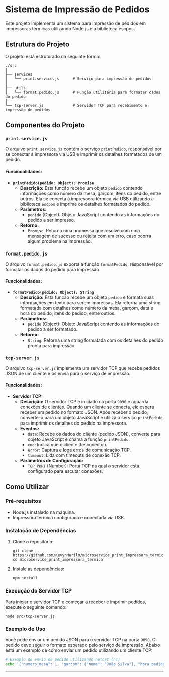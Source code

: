 # Sistema de Impressão de Pedidos

Este projeto implementa um sistema para impressão de pedidos em impressoras térmicas utilizando Node.js e a biblioteca escpos.

## Estrutura do Projeto

O projeto está estruturado da seguinte forma:

```
./src
│
├── services
│   └── print.service.js      # Serviço para impressão de pedidos
│
├── utils
│   └── format.pedido.js      # Função utilitária para formatar dados do pedido
│
└── tcp-server.js             # Servidor TCP para recebimento e impressão de pedidos

```
## Componentes do Projeto

### `print.service.js`

O arquivo `print.service.js` contém o serviço `printPedido`, responsável por se conectar à impressora via USB e imprimir os detalhes formatados de um pedido.

#### Funcionalidades:

- **`printPedido(pedido: Object): Promise`**
  - **Descrição:** Esta função recebe um objeto `pedido` contendo informações como número da mesa, garçom, itens do pedido, entre outros. Ela se conecta à impressora térmica via USB utilizando a biblioteca `escpos` e imprime os detalhes formatados do pedido.
  - **Parâmetros:**
    - `pedido` (Object): Objeto JavaScript contendo as informações do pedido a ser impresso.
  - **Retorno:**
    - `Promise`: Retorna uma promessa que resolve com uma mensagem de sucesso ou rejeita com um erro, caso ocorra algum problema na impressão.

### `format.pedido.js`

O arquivo `format.pedido.js` exporta a função `formatPedido`, responsável por formatar os dados do pedido para impressão.

#### Funcionalidades:

- **`formatPedido(pedido: Object): String`**
  - **Descrição:** Esta função recebe um objeto `pedido` e formata suas informações em texto para serem impressas. Ela retorna uma string formatada com detalhes como número da mesa, garçom, data e hora do pedido, itens do pedido, entre outros.
  - **Parâmetros:**
    - `pedido` (Object): Objeto JavaScript contendo as informações do pedido a ser formatado.
  - **Retorno:**
    - `String`: Retorna uma string formatada com os detalhes do pedido pronta para impressão.

### `tcp-server.js`

O arquivo `tcp-server.js` implementa um servidor TCP que recebe pedidos JSON de um cliente e os envia para o serviço de impressão.

#### Funcionalidades:

- **Servidor TCP:**
  - **Descrição:** O servidor TCP é iniciado na porta `9090` e aguarda conexões de clientes. Quando um cliente se conecta, ele espera receber um pedido no formato JSON. Após receber o pedido, converte-o para um objeto JavaScript e utiliza o serviço `printPedido` para imprimir os detalhes do pedido na impressora.
  - **Eventos:**
    - `data`: Recebe os dados do cliente (pedido JSON), converte para objeto JavaScript e chama a função `printPedido`.
    - `end`: Indica que o cliente desconectou.
    - `error`: Captura e loga erros de comunicação TCP.
    - `timeout`: Lida com timeouts de conexão TCP.
  - **Parâmetros de Configuração:**
    - `TCP_PORT` (Number): Porta TCP na qual o servidor está configurado para escutar conexões.

## Como Utilizar

### Pré-requisitos

- Node.js instalado na máquina.
- Impressora térmica configurada e conectada via USB.

### Instalação de Dependências

1. Clone o repositório:

   ```
   git clone https://github.com/KevynMurilo/microservice_print_impressora_termica.git
   cd microservice_print_impressora_termica
   ```

2. Instale as dependências:

   ```
   npm install
   ```

### Execução do Servidor TCP

Para iniciar o servidor TCP e começar a receber e imprimir pedidos, execute o seguinte comando:

```
node src/tcp-server.js
```

### Exemplo de Uso

Você pode enviar um pedido JSON para o servidor TCP na porta `9090`. O pedido deve seguir o formato esperado pelo serviço de impressão. Abaixo está um exemplo de como enviar um pedido utilizando um cliente TCP:

```bash
# Exemplo de envio de pedido utilizando netcat (nc)
echo '{"numero_mesa": 1, "garcom": {"nome": "João Silva"}, "hora_pedido": "2024-07-06T14:30:00Z", "status": "pendente", "metodo_pagamento": "cartão", "itens": [{"produto": {"nome": "Café", "descricao": "Café expresso", "preco": 5.50}, "adicionais": [], "observacoes": "Sem açúcar"}]}' | nc localhost 9090
```

--------------------------------
